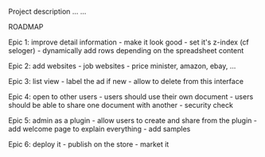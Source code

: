 Project description
...
...






ROADMAP

Epic 1: improve detail information
	- make it look good
	- set it's z-index (cf seloger)
	- dynamically add rows depending on the spreadsheet content

Epic 2: add websites
	- job websites
	- price minister, amazon, ebay, ...

Epic 3: list view
	- label the ad if new
	- allow to delete from this interface

Epic 4: open to other users
	- users should use their own document
	- users should be able to share one document with another
	- security check

Epic 5: admin as a plugin
	- allow users to create and share from the plugin
	- add welcome page to explain everything
	- add samples

Epic 6: deploy it
	- publish on the store
	- market it
